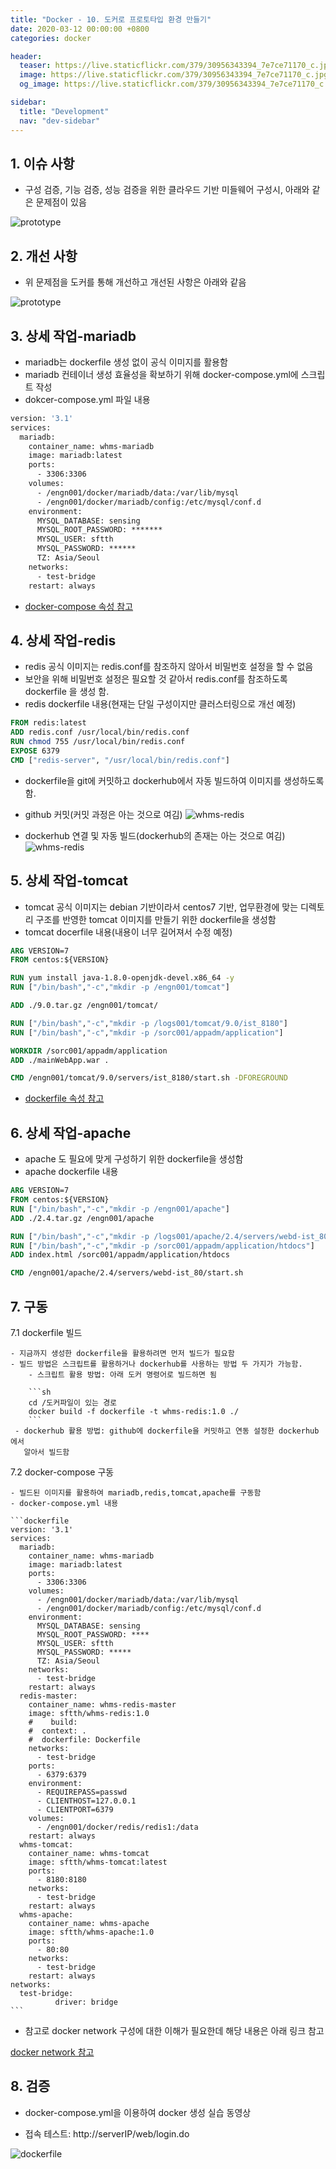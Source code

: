 ```yaml
---
title: "Docker - 10. 도커로 프로토타입 환경 만들기"
date: 2020-03-12 00:00:00 +0800
categories: docker

header:
  teaser: https://live.staticflickr.com/379/30956343394_7e7ce71170_c.jpg
  image: https://live.staticflickr.com/379/30956343394_7e7ce71170_c.jpg
  og_image: https://live.staticflickr.com/379/30956343394_7e7ce71170_c.jpg

sidebar:
  title: "Development"
  nav: "dev-sidebar"
---
```

## 1. 이슈 사항
- 구성 검증, 기능 검증, 성능 검증을 위한 클라우드 기반 미들웨어 구성시, 아래와 같은 문제점이 있음

![prototype](/assets/images/docker/docker1001.png)

## 2. 개선 사항
- 위 문제점을 도커를 통해 개선하고 개선된 사항은 아래와 같음

![prototype](/assets/images/docker/docker1002.png)

## 3. 상세 작업-mariadb
- mariadb는 dockerfile 생성 없이 공식 이미지를 활용함
- mariadb 컨테이너 생성 효율성을 확보하기 위해 docker-compose.yml에 스크립트 작성 
- dokcer-compose.yml 파일 내용

```dockerfile
version: '3.1'
services:
  mariadb:
    container_name: whms-mariadb
    image: mariadb:latest
    ports:
      - 3306:3306
    volumes:
      - /engn001/docker/mariadb/data:/var/lib/mysql
      - /engn001/docker/mariadb/config:/etc/mysql/conf.d
    environment:
      MYSQL_DATABASE: sensing
      MYSQL_ROOT_PASSWORD: *******
      MYSQL_USER: sftth
      MYSQL_PASSWORD: ******
      TZ: Asia/Seoul
    networks:
      - test-bridge
    restart: always
```
- [docker-compose 속성 참고](https://docs.docker.com/compose/compose-file/)

## 4. 상세 작업-redis
- redis 공식 이미지는 redis.conf를 참조하지 않아서 비밀번호 설정을 할 수 없음
- 보안을 위해 비밀번호 설정은 필요할 것 같아서 redis.conf를 참조하도록 dockerfile
을 생성 함.
- redis dockerfile 내용(현재는 단일 구성이지만 클러스터링으로 개선 예정)
```dockerfile
FROM redis:latest
ADD redis.conf /usr/local/bin/redis.conf
RUN chmod 755 /usr/local/bin/redis.conf
EXPOSE 6379
CMD ["redis-server", "/usr/local/bin/redis.conf"]
```

- dockerfile을 git에 커밋하고 dockerhub에서 자동 빌드하여 이미지를 생성하도록 함.
- github 커밋(커밋 과정은 아는 것으로 여김)
![whms-redis](/assets/images/docker/docker1003.png)

- dockerhub 연결 및 자동 빌드(dockerhub의 존재는 아는 것으로 여김)
![whms-redis](/assets/images/docker/docker1004.png)

## 5. 상세 작업-tomcat
- tomcat 공식 이미지는 debian 기반이라서 centos7 기반, 업무환경에 맞는 디렉토리 구조를 
반영한 tomcat 이미지를 만들기 위한 dockerfile을 생성함
- tomcat docerfile 내용(내용이 너무 길어져서 수정 예정)

```dockerfile
ARG VERSION=7
FROM centos:${VERSION}

RUN yum install java-1.8.0-openjdk-devel.x86_64 -y
RUN ["/bin/bash","-c","mkdir -p /engn001/tomcat"]

ADD ./9.0.tar.gz /engn001/tomcat/

RUN ["/bin/bash","-c","mkdir -p /logs001/tomcat/9.0/ist_8180"]
RUN ["/bin/bash","-c","mkdir -p /sorc001/appadm/application"]

WORKDIR /sorc001/appadm/application
ADD ./mainWebApp.war .

CMD /engn001/tomcat/9.0/servers/ist_8180/start.sh -DFOREGROUND
```

- [dockerfile 속성 참고](https://docs.docker.com/engine/reference/builder/)

## 6. 상세 작업-apache
- apache 도 필요에 맞게 구성하기 위한 dockerfile을 생성함
- apache dockerfile 내용

```dockerfile
ARG VERSION=7
FROM centos:${VERSION}
RUN ["/bin/bash","-c","mkdir -p /engn001/apache"]
ADD ./2.4.tar.gz /engn001/apache

RUN ["/bin/bash","-c","mkdir -p /logs001/apache/2.4/servers/webd-ist_80"]
RUN ["/bin/bash","-c","mkdir -p /sorc001/appadm/application/htdocs"]
ADD index.html /sorc001/appadm/application/htdocs

CMD /engn001/apache/2.4/servers/webd-ist_80/start.sh
```

## 7. 구동 
   
  7.1 dockerfile 빌드 <br>
   
    - 지금까지 생성한 dockerfile을 활용하려면 먼저 빌드가 필요함
    - 빌드 방법은 스크립트를 활용하거나 dockerhub를 사용하는 방법 두 가지가 가능함.
        - 스크립트 활용 방법: 아래 도커 명령어로 빌드하면 됨
       
        ```sh
        cd /도커파일이 있는 경로
        docker build -f dockerfile -t whms-redis:1.0 ./
        ```
     - dockerhub 활용 방법: github에 dockerfile을 커밋하고 연동 설정한 dockerhub에서
       알아서 빌드함

  7.2 docker-compose 구동 <br>
   
    - 빌드된 이미지를 활용하여 mariadb,redis,tomcat,apache를 구동함
    - docker-compose.yml 내용
   
    ```dockerfile
    version: '3.1'
    services:
      mariadb:
        container_name: whms-mariadb
        image: mariadb:latest
        ports:
          - 3306:3306
        volumes:
          - /engn001/docker/mariadb/data:/var/lib/mysql
          - /engn001/docker/mariadb/config:/etc/mysql/conf.d
        environment:
          MYSQL_DATABASE: sensing
          MYSQL_ROOT_PASSWORD: ****
          MYSQL_USER: sftth
          MYSQL_PASSWORD: *****
          TZ: Asia/Seoul
        networks:
          - test-bridge
        restart: always
      redis-master:
        container_name: whms-redis-master
        image: sftth/whms-redis:1.0
        #    build:
        #  context: .
        #  dockerfile: Dockerfile
        networks:
          - test-bridge
        ports:
          - 6379:6379
        environment:
          - REQUIREPASS=passwd
          - CLIENTHOST=127.0.0.1
          - CLIENTPORT=6379
        volumes:
          - /engn001/docker/redis/redis1:/data
        restart: always
      whms-tomcat:
        container_name: whms-tomcat
        image: sftth/whms-tomcat:latest
        ports:
          - 8180:8180
        networks:
          - test-bridge
        restart: always
      whms-apache:
        container_name: whms-apache
        image: sftth/whms-apache:1.0
        ports:
          - 80:80
        networks:
          - test-bridge
        restart: always
    networks:
      test-bridge:
              driver: bridge
    ```
    
  - 참고로 docker network 구성에 대한 이해가 필요한데 해당 내용은 아래 링크 참고
   
  [docker network 참고](https://sftth.github.io/docker-basic009/)
    
## 8. 검증
- docker-compose.yml을 이용하여 docker 생성 실습 동영상

<script id="asciicast-E6m6ZqNyckyYZ0pWOz2jAgCsN" src="https://asciinema.org/a/E6m6ZqNyckyYZ0pWOz2jAgCsN.js" async></script>

- 접속 테스트: http://serverIP/web/login.do

![dockerfile](/assets/images/docker/docker1005.png)

